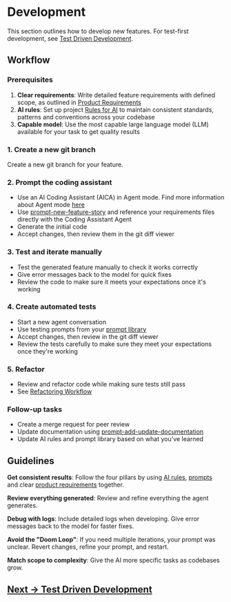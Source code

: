 # Development

This section outlines how to develop new features. For test-first development, see [Test Driven Development](test-driven-development.md).

## Workflow

### Prerequisites

1. **Clear requirements**: Write detailed feature requirements with defined scope, as outlined in [Product Requirements](product-requirements.md)
2. **AI rules**: Set up project [Rules for AI](../appendix/rules-for-ai) to maintain consistent standards, patterns and conventions across your codebase
3. **Capable model**: Use the most capable large language model (LLM) available for your task to get quality results

### 1. Create a new git branch

Create a new git branch for your feature.

### 2. Prompt the coding assistant

- Use an AI Coding Assistant (AICA) in Agent mode. Find more information about Agent mode [here](../appendix/how-to-use-coding-assistant.md)
- Use [prompt-new-feature-story](../appendix/prompt-library/development/prompt-new-feature-story.md) and reference your requirements files directly with the Coding Assistant Agent
- Generate the initial code
- Accept changes, then review them in the git diff viewer

### 3. Test and iterate manually

- Test the generated feature manually to check it works correctly
- Give error messages back to the model for quick fixes
- Review the code to make sure it meets your expectations once it's working

### 4. Create automated tests

- Start a new agent conversation
- Use testing prompts from your [prompt library](../../pages/appendix/prompt-library)
- Accept changes, then review in the git diff viewer
- Review the tests carefully to make sure they meet your expectations once they're working

### 5. Refactor

- Review and refactor code while making sure tests still pass
- See [Refactoring Workflow](refactoring.md)

### Follow-up tasks

- Create a merge request for peer review
- Update documentation using [prompt-add-update-documentation](../appendix/prompt-library/documentation-writing/prompt-add-update-documentation.md)
- Update AI rules and prompt library based on what you've learned

## Guidelines

**Get consistent results**: Follow the four pillars by using [AI rules](../appendix/rules-for-ai), [prompts](../appendix/prompt-library) and clear [product requirements](product-requirements.md) together.

**Review everything generated**: Review and refine everything the agent generates.

**Debug with logs**: Include detailed logs when developing. Give error messages back to the model for faster fixes.

**Avoid the "Doom Loop"**: If you need multiple iterations, your prompt was unclear. Revert changes, refine your prompt, and restart.

**Match scope to complexity**: Give the AI more specific tasks as codebases grow.

## [Next -> Test Driven Development](test-driven-development.md)